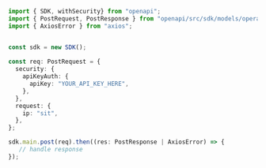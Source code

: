 <!-- Start SDK Example Usage -->
```typescript
import { SDK, withSecurity} from "openapi";
import { PostRequest, PostResponse } from "openapi/src/sdk/models/operations";
import { AxiosError } from "axios";


const sdk = new SDK();
    
const req: PostRequest = {
  security: {
    apiKeyAuth: {
      apiKey: "YOUR_API_KEY_HERE",
    },
  },
  request: {
    ip: "sit",
  },
};

sdk.main.post(req).then((res: PostResponse | AxiosError) => {
   // handle response
});
```
<!-- End SDK Example Usage -->